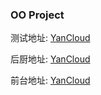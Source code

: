 ### OO Project

测试地址: [YanCloud](http://capu.davidandjack.cn:5000)

后厨地址: [YanCloud](http://capu.davidandjack.cn:5000/cook)

前台地址: [YanCloud](http://capu.davidandjack.cn:5000/reception)
